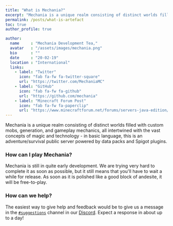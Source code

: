 ```yaml
---
title: "What is Mechania?"
excerpt: "Mechania is a unique realm consisting of distinct worlds filled with custom mobs, generation, and gameplay mechanics"
permalink: /posts/what-is-artefact
toc: true
author_profile: true

author:
  name     : "Mechania Development Tea,"
  avatar   : "/assets/images/mechania.png"
  bio      : ""
  date     : "20-02-19"
  location : "International"
  links:
    - label: "Twitter"
      icon: "fab fa-fw fa-twitter-square"
      url: "https://twitter.com/MechaniaMC"
    - label: "GitHub"
      icon: "fab fa-fw fa-github"
      url: "https://github.com/mechania"
    - label: "Minecraft Forum Post"
      icon: "fab fa-fw fa-paperclip"
      url: "https://www.minecraftforum.net/forums/servers-java-edition/server-recruitment/2919839-mechania-a-magical-and-technological-adventure"
---
```


Mechania is a unique realm consisting of distinct worlds filled with custom mobs, generation, and gameplay mechanics, all intertwined with the vast concepts of magic and technology - in basic language, this is an adventure/survival public server powered by data packs and Spigot plugins.

### How can I play Mechania?
Mechania is still in quite early development. We are trying very hard to complete it as soon as possible, but it still means that you'll have to wait a while for release. As soon as it is polished like a good block of andesite, it will be free-to-play.

### How can we help?
The easiest way to give help and feedback would be to give us a message in the [`#suggestions`](https://discordapp.com/channels/475107516330541057/527959338434822154) channel in our [Discord](https://discord.gg/dwBDrp3). Expect a response in about up to a day!
